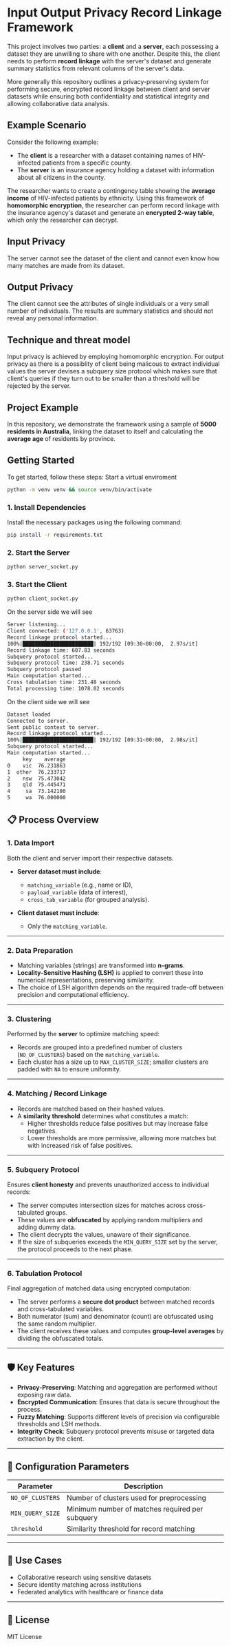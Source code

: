 # Input Output Privacy Record Linkage Framework

This project involves two parties: a **client** and a **server**, each possessing a dataset they are unwilling to share with one another. Despite this, the client needs to perform **record linkage** with the server's dataset and generate summary statistics from relevant columns of the server's data.

More generally this repository outlines a privacy-preserving system for performing secure, encrypted record linkage between client and server datasets while ensuring both confidentiality and statistical integrity and allowing collaborative data analysis.

## Example Scenario

Consider the following example: 

- The **client** is a researcher with a dataset containing names of HIV-infected patients from a specific county.
- The **server** is an insurance agency holding a dataset with information about all citizens in the county.

The researcher wants to create a contingency table showing the **average income** of HIV-infected patients by ethnicity. Using this framework of **homomorphic encryption**, the researcher can perform record linkage with the insurance agency's dataset and generate an **encrypted 2-way table**, which only the researcher can decrypt.

## Input Privacy
The server cannot see the dataset of the client and cannot even know how many matches are made from its dataset. 

## Output Privacy
The client cannot see the attributes of single individuals or a very small number of individuals. The results are summary statistics and should not reveal any personal information.

## Technique and threat model
Input privacy is achieved by employing homomorphic encryption. For output privacy as there is a possiblity of client being malicous to extract individual values the server devises a subquery size protocol which makes sure that client's queries if they turn out to be smaller than a threshold will be rejected by the server. 

## Project Example

In this repository, we demonstrate the framework using a sample of **5000 residents in Australia**, linking the dataset to itself and calculating the **average age** of residents by province.

## Getting Started

To get started, follow these steps:
Start a virtual enviroment

```bash
python -m venv venv && source venv/bin/activate
```

### 1. Install Dependencies  

Install the necessary packages using the following command:
```bash
pip install -r requirements.txt
```

### 2. Start the Server
```bash
python server_socket.py
```
### 3. Start the Client 
```bash
python client_socket.py
```
On the server side we will see

```bash
Server listening...
Client connected: ('127.0.0.1', 63763)
Record linkage protocol started...
100%|███████████████████████| 192/192 [09:30<00:00,  2.97s/it]
Record linkage time: 607.83 seconds
Subquery protocol started...
Subquery protocol time: 238.71 seconds
Subquery protocol passed
Main computation started...
Cross tabulation time: 231.48 seconds
Total processing time: 1078.02 seconds
```

On the client side we will see
```bash
Dataset loaded
Connected to server.
Sent public context to server.
Record linkage protocol started...
100%|███████████████████████| 192/192 [09:31<00:00,  2.98s/it]
Subquery protocol started...
Main computation started...
     key    average
0    vic  76.231863
1  other  76.233717
2    nsw  75.473042
3    qld  75.445471
4     sa  73.142180
5     wa  76.000000
```



## 📋 Process Overview

### 1. Data Import
Both the client and server import their respective datasets.

- **Server dataset must include**:
  - `matching_variable` (e.g., name or ID),
  - `payload_variable` (data of interest),
  - `cross_tab_variable` (for grouped analysis).

- **Client dataset must include**:
  - Only the `matching_variable`.

---

### 2. Data Preparation

- Matching variables (strings) are transformed into **n-grams**.
- **Locality-Sensitive Hashing (LSH)** is applied to convert these into numerical representations, preserving similarity.
- The choice of LSH algorithm depends on the required trade-off between precision and computational efficiency.

---

### 3. Clustering

Performed by the **server** to optimize matching speed:

- Records are grouped into a predefined number of clusters (`NO_OF_CLUSTERS`) based on the `matching_variable`.
- Each cluster has a size up to `MAX_CLUSTER_SIZE`; smaller clusters are padded with `NA` to ensure uniformity.

---

### 4. Matching / Record Linkage

- Records are matched based on their hashed values.
- A **similarity threshold** determines what constitutes a match:
  - Higher thresholds reduce false positives but may increase false negatives.
  - Lower thresholds are more permissive, allowing more matches but with increased risk of false positives.

---

### 5. Subquery Protocol

Ensures **client honesty** and prevents unauthorized access to individual records:

- The server computes intersection sizes for matches across cross-tabulated groups.
- These values are **obfuscated** by applying random multipliers and adding dummy data.
- The client decrypts the values, unaware of their significance.
- If the size of subqueries exceeds the `MIN_QUERY_SIZE` set by the server, the protocol proceeds to the next phase.

---

### 6. Tabulation Protocol

Final aggregation of matched data using encrypted computation:

- The server performs a **secure dot product** between matched records and cross-tabulated variables.
- Both numerator (sum) and denominator (count) are obfuscated using the same random multiplier.
- The client receives these values and computes **group-level averages** by dividing the obfuscated totals.

---

## 🛡️ Key Features

- **Privacy-Preserving**: Matching and aggregation are performed without exposing raw data.
- **Encrypted Communication**: Ensures that data is secure throughout the process.
- **Fuzzy Matching**: Supports different levels of precision via configurable thresholds and LSH methods.
- **Integrity Check**: Subquery protocol prevents misuse or targeted data extraction by the client.

---

## 🔧 Configuration Parameters

| Parameter         | Description                                     |
|------------------|-------------------------------------------------|
| `NO_OF_CLUSTERS` | Number of clusters used for preprocessing       |
| `MIN_QUERY_SIZE` | Minimum number of matches required per subquery |
| `threshold`      | Similarity threshold for record matching         |

---

## 📌 Use Cases

- Collaborative research using sensitive datasets
- Secure identity matching across institutions
- Federated analytics with healthcare or finance data

---

## 📎 License

MIT License


